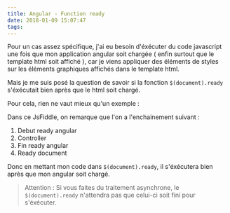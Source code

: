 ```yaml
---
title: Angular - Function ready
date: 2018-01-09 15:07:47
tags:
---
```


Pour un cas assez spécifique, j'ai eu besoin d'éxécuter du code javascript une fois que mon application angular soit chargée ( enfin surtout que le template html soit affiché ), car je viens appliquer des éléments de styles sur les éléments graphiques affichés dans le template html.

Mais je me suis posé la question de savoir si la fonction `$(document).ready` s'éxécutait bien après que le html soit chargé.

Pour cela, rien ne vaut mieux qu'un exemple :

<script async src="//jsfiddle.net/hvf6X/56/embed/js,html,css/dark/"></script>

Dans ce JsFiddle, on remarque que l'on a l'enchainement suivant :
1. Debut ready angular
2. Controller
3. Fin ready angular
4. Ready document

Donc en mettant mon code dans `$(document).ready`, il s'éxécutera bien après que mon angular soit chargé.

> Attention : Si vous faites du traitement asynchrone, le `$(document).ready` n'attendra pas que celui-ci soit fini pour s'éxécuter.


